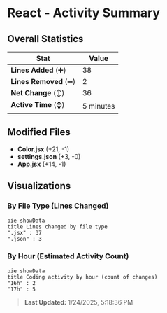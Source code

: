 # React - Activity Summary 

## Overall Statistics

| Stat                   | Value                                                             |
| ---------------------- | ----------------------------------------------------------------- |
| **Lines Added** (➕)   | 38                                          |
| **Lines Removed** (➖) | 2                                        |
| **Net Change** (↕)    | 36                |
| **Active Time** (⌚)   | 5 minutes |


## Modified Files
- **Color.jsx** (+21, -1)
- **settings.json** (+3, -0)
- **App.jsx** (+14, -1)

## Visualizations

### By File Type (Lines Changed)

```mermaid
pie showData
title Lines changed by file type
".jsx" : 37
".json" : 3
```

### By Hour (Estimated Activity Count)

```mermaid
pie showData
title Coding activity by hour (count of changes)
"16h" : 2
"17h" : 5
```


> **Last Updated:** 1/24/2025, 5:18:36 PM